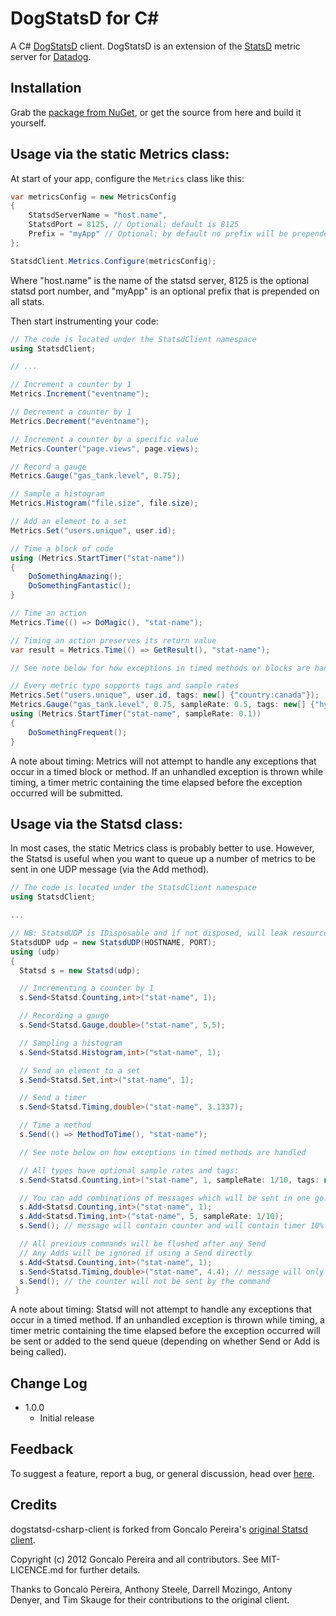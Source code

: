DogStatsD for C#
================

A C# [DogStatsD](http://docs.datadoghq.com/guides/dogstatsd/) client. DogStatsD
is an extension of the [StatsD](http://codeascraft.com/2011/02/15/measure-anything-measure-everything/)
metric server for [Datadog](http://datadoghq.com).

Installation
------------

Grab the [package from NuGet](https://nuget.org/packages/DogStatsD-CSharp-Client/), or get the source from here and build it yourself.

Usage via the static Metrics class:
-----------------------------

At start of your app, configure the `Metrics` class like this:

``` C#
var metricsConfig = new MetricsConfig
{
    StatsdServerName = "host.name",
    StatsdPort = 8125, // Optional; default is 8125
    Prefix = "myApp" // Optional; by default no prefix will be prepended
};

StatsdClient.Metrics.Configure(metricsConfig);
```

Where "host.name" is the name of the statsd server, 8125 is the optional statsd port number, and "myApp" is an optional prefix that is prepended on all stats.

Then start instrumenting your code:

``` C#
// The code is located under the StatsdClient namespace
using StatsdClient;

// ...

// Increment a counter by 1
Metrics.Increment("eventname");

// Decrement a counter by 1
Metrics.Decrement("eventname");

// Increment a counter by a specific value
Metrics.Counter("page.views", page.views);

// Record a gauge
Metrics.Gauge("gas_tank.level", 0.75);

// Sample a histogram
Metrics.Histogram("file.size", file.size);

// Add an element to a set
Metrics.Set("users.unique", user.id);

// Time a block of code
using (Metrics.StartTimer("stat-name"))
{
    DoSomethingAmazing();
    DoSomethingFantastic();
}

// Time an action
Metrics.Time(() => DoMagic(), "stat-name");

// Timing an action preserves its return value
var result = Metrics.Time(() => GetResult(), "stat-name");

// See note below for how exceptions in timed methods or blocks are handled

// Every metric type supports tags and sample rates
Metrics.Set("users.unique", user.id, tags: new[] {"country:canada"});
Metrics.Gauge("gas_tank.level", 0.75, sampleRate: 0.5, tags: new[] {"hybrid", "trial_1"});
using (Metrics.StartTimer("stat-name", sampleRate: 0.1))
{
    DoSomethingFrequent();
}
```

A note about timing: Metrics will not attempt to handle any exceptions that occur in a
timed block or method. If an unhandled exception is thrown while
timing, a timer metric containing the time elapsed before the exception
occurred will be submitted.

Usage via the Statsd class:
---------------------------

In most cases, the static Metrics class is probably better to use.
However, the Statsd is useful when you want to queue up a number of metrics to be sent in
one UDP message (via the Add method).

``` C#
// The code is located under the StatsdClient namespace
using StatsdClient;

...

// NB: StatsdUDP is IDisposable and if not disposed, will leak resources
StatsdUDP udp = new StatsdUDP(HOSTNAME, PORT);
using (udp)
{
  Statsd s = new Statsd(udp);

  // Incrementing a counter by 1
  s.Send<Statsd.Counting,int>("stat-name", 1);

  // Recording a gauge
  s.Send<Statsd.Gauge,double>("stat-name", 5,5);

  // Sampling a histogram
  s.Send<Statsd.Histogram,int>("stat-name", 1);

  // Send an element to a set
  s.Send<Statsd.Set,int>("stat-name", 1);

  // Send a timer
  s.Send<Statsd.Timing,double>("stat-name", 3.1337);

  // Time a method
  s.Send(() => MethodToTime(), "stat-name");

  // See note below on how exceptions in timed methods are handled

  // All types have optional sample rates and tags:
  s.Send<Statsd.Counting,int>("stat-name", 1, sampleRate: 1/10, tags: new[] {"tag1:true", "tag2"});

  // You can add combinations of messages which will be sent in one go:
  s.Add<Statsd.Counting,int>("stat-name", 1);
  s.Add<Statsd.Timing,int>("stat-name", 5, sampleRate: 1/10);
  s.Send(); // message will contain counter and will contain timer 10% of the time

  // All previous commands will be flushed after any Send
  // Any Adds will be ignored if using a Send directly
  s.Add<Statsd.Counting,int>("stat-name", 1);
  s.Send<Statsd.Timing,double>("stat-name", 4.4); // message will only contain Timer
  s.Send(); // the counter will not be sent by the command
 }
```

A note about timing: Statsd will not attempt to handle any exceptions that occur in a
timed method. If an unhandled exception is thrown while
timing, a timer metric containing the time elapsed before the exception
occurred will be sent or added to the send queue (depending on whether Send or
Add is being called).

Change Log
----------

- 1.0.0
    - Initial release

Feedback
--------

To suggest a feature, report a bug, or general discussion, head over
[here](https://github.com/DataDog/statsd-csharp-client/issues).

Credits
-------

dogstatsd-csharp-client is forked from Goncalo Pereira's [original Statsd
client](https://github.com/goncalopereira/statsd-csharp-client).

Copyright (c) 2012 Goncalo Pereira and all contributors. See MIT-LICENCE.md for
further details.

Thanks to Goncalo Pereira, Anthony Steele, Darrell Mozingo, Antony Denyer, and Tim Skauge for their contributions to the original client.

